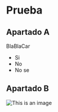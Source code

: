 # Prueba

## Apartado A

BlaBlaCar

  - Si
  - No
  - No se

## Apartado B

![This is an image]([https://pbs.twimg.com/media/EvkvZSjXYAAUNkr?format=png&name=small](https://www.diez.hn/binrepository/1024x680/0c0/0d0/none/3014757/RHIE/agregar-un-titulo-1_1211524_20220329104133.jpg))

